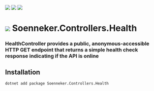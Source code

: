 ﻿[![](https://img.shields.io/nuget/v/soenneker.controllers.health.svg?style=for-the-badge)](https://www.nuget.org/packages/soenneker.controllers.health/)
[![](https://img.shields.io/github/actions/workflow/status/soenneker/soenneker.controllers.health/publish-package.yml?style=for-the-badge)](https://github.com/soenneker/soenneker.controllers.health/actions/workflows/publish-package.yml)
[![](https://img.shields.io/nuget/dt/soenneker.controllers.health.svg?style=for-the-badge)](https://www.nuget.org/packages/soenneker.controllers.health/)

# ![](https://user-images.githubusercontent.com/4441470/224455560-91ed3ee7-f510-4041-a8d2-3fc093025112.png) Soenneker.Controllers.Health
### HealthController provides a public, anonymous-accessible HTTP GET endpoint that returns a simple health check response indicating if the API is online

## Installation

```
dotnet add package Soenneker.Controllers.Health
```
